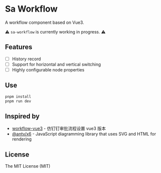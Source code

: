 # Sa Workflow

A workflow component based on Vue3.

⚠️ `sa-workflow` is currently working in progress. ⚠️

## Features

- [ ] History record
- [ ] Support for horizontal and vertical switching
- [ ] Highly configurable node properties

## Use

```sh
pnpm install
pnpm run dev
```

## Inspired by

- [workflow-vue3](https://github.com/StavinLi/Workflow-Vue3) - 仿钉钉审批流程设置 vue3 版本
- [@antv/x6](https://github.com/antvis/X6) - JavaScript diagramming library that uses SVG and HTML for rendering

## License

The MIT License (MIT)
